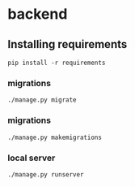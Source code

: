 # backend

## Installing requirements
```
pip install -r requirements
```

### migrations
```
./manage.py migrate
```

### migrations
```
./manage.py makemigrations
```

### local server
```
./manage.py runserver
```